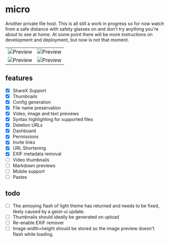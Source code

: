 # micro

Another private file host. This is all still a work in progress so for now watch from a safe distance with safety glasses on and don't try anything you're about to see at home. At some point there will be more instructions on development and deployment, but now is not that moment.

<table>
  <tr>
    <td><img src="https://i.imgur.com/1wKeCNj.png" title="Preview" alt="Preview"></td>
    <td><img src="https://i.imgur.com/zJoQX37.png" title="Preview" alt="Preview"></td>
   </tr> 
  </tr>
  <tr>
    <td><img src="https://i.imgur.com/uT5tYAB.png" title="Preview" alt="Preview"></td>
    <td><img src="https://i.imgur.com/TPbxZ7h.png" title="Preview" alt="Preview"></td>
   </tr> 
  </tr>
</table>

## features

- [x] ShareX Support
- [x] Thumbnails
- [x] Config generation
- [x] File name preservation
- [x] Video, image and text previews
- [x] Syntax highlighting for supported files
- [x] Deletion URLs
- [x] Dashboard
- [x] Permissions
- [x] Invite links
- [x] URL Shortening
- [x] EXIF metadata removal
- [ ] Video thumbnails
- [ ] Markdown previews
- [ ] Mobile support
- [ ] Pastes

## todo

- [ ] The annoying flash of light theme has returned and needs to be fixed, likely caused by a geist-ui update.
- [ ] Thumbnails should ideally be generated on upload
- [ ] Re-enable EXIF remover
- [ ] Image width+height should be stored so the image preview doesn't flash while loading.
